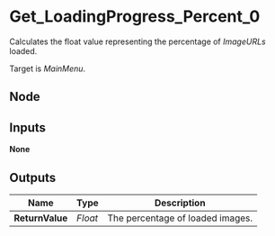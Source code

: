 # Get_LoadingProgress_Percent_0
Calculates the float value representing the percentage of *ImageURLs* loaded.  

Target is *MainMenu*.  

## Node

## Inputs
**None**  

## Outputs
|Name           |Type   |Description                        |
|---------------|-------|-----------------------------------|
|**ReturnValue**|*Float*|The percentage of loaded images.   |